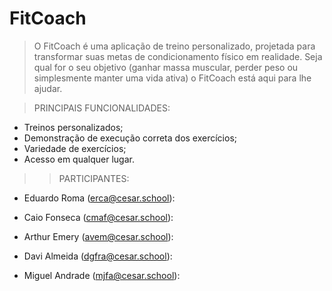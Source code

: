 # FitCoach
> O FitCoach é uma aplicação de treino personalizado, projetada para transformar suas metas de condicionamento físico em realidade. Seja qual for o seu objetivo (ganhar massa muscular, perder peso ou simplesmente manter uma vida ativa) o FitCoach está aqui para lhe ajudar.

>PRINCIPAIS FUNCIONALIDADES:
- Treinos personalizados;
- Demonstração de execução correta dos exercícios;
- Variedade de exercícios;
- Acesso em qualquer lugar.

>> PARTICIPANTES:

- Eduardo Roma (erca@cesar.school):



- Caio Fonseca (cmaf@cesar.school):



- Arthur Emery (avem@cesar.school):



- Davi Almeida (dgfra@cesar.school):



- Miguel Andrade (mjfa@cesar.school):



